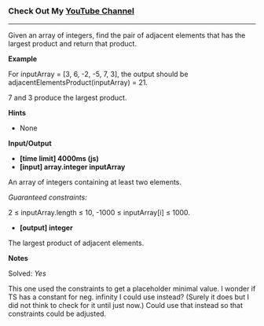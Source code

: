 ### Check Out My [YouTube Channel](https://www.YouTube.com/CodingTutorials360)

---

Given an array of integers, find the pair of adjacent elements that has the largest product and return that product.

**Example**

For inputArray = [3, 6, -2, -5, 7, 3], the output should be
adjacentElementsProduct(inputArray) = 21.

7 and 3 produce the largest product.

**Hints**
-   None

**Input/Output**

- **[time limit] 4000ms (js)**
- **[input] array.integer inputArray**

An array of integers containing at least two elements.

*Guaranteed constraints:*

2 ≤ inputArray.length ≤ 10,
-1000 ≤ inputArray[i] ≤ 1000.

- **[output] integer**

The largest product of adjacent elements.

**Notes**

Solved: *Yes*

This one used the constraints to get a placeholder minimal value. 
I wonder if TS has a constant for neg. infinity I could use instead? 
(Surely it does but I did not think to check for it until just now.)
Could use that instead so that constraints could be adjusted.